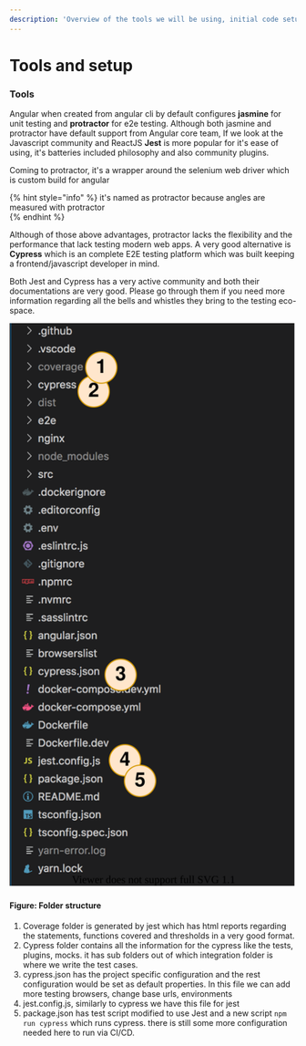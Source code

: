 ```yaml
---
description: 'Overview of the tools we will be using, initial code setup and file structure'
---
```


# Tools and setup

### Tools

Angular when created from angular cli by default configures **jasmine** for unit testing and **protractor** for e2e testing. Although both jasmine and protractor have default support from Angular core team, If we look at the Javascript community and ReactJS **Jest** is more popular for it's ease of using, it's batteries included philosophy and also community plugins.

Coming to protractor, it's a wrapper around the selenium web driver which is custom build for angular

{% hint style="info" %}
it's named as protractor because angles are measured with protractor  
{% endhint %}

Although of those above advantages, protractor lacks the flexibility and the performance that lack testing  modern web apps. A very good alternative is **Cypress** which is an complete E2E testing platform which was built keeping a frontend/javascript developer in mind.

Both Jest and Cypress has a very active community and both their documentations are very good. Please go through them if you need more information regarding all the bells and whistles they bring to the testing eco-space.

![](.gitbook/assets/folderstructure.svg)

#### Figure: Folder structure

1. Coverage folder is generated by jest which has html reports regarding the statements, functions covered and thresholds in a very good format.
2. Cypress folder contains all the information for the cypress like the tests, plugins, mocks. it has sub folders out of which integration folder is where we write the test cases.
3. cypress.json has the project specific configuration and the rest configuration would be set as default properties. In this file we can add more testing browsers, change base urls, environments
4.  jest.config.js, similarly to cypress we have this file for jest
5. package.json has test script modified to use Jest and a new script `npm run cypress` which runs cypress. there is still some more configuration needed here to run via CI/CD.

